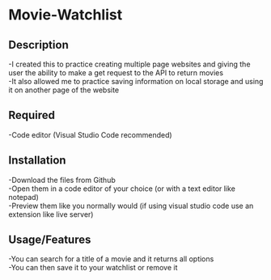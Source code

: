# Movie-Watchlist

## Description
-I created this to practice creating multiple page websites and giving the user the ability to make a get request to the API to return movies  
-It also allowed me to practice saving information on local storage and using it on another page of the website   

## Required
-Code editor (Visual Studio Code recommended)  

## Installation
-Download the files from Github  
-Open them in a code editor of your choice (or with a text editor like notepad)    
-Preview them like you normally would (if using visual studio code use an extension like live server)    

## Usage/Features
-You can search for a title of a movie and it returns all options  
-You can then save it to your watchlist or remove it  
 
